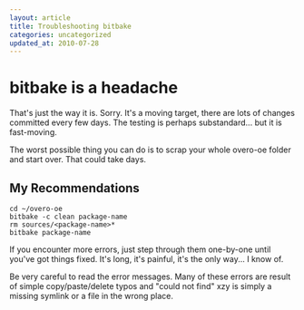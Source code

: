 ```yaml
---
layout: article
title: Troubleshooting bitbake
categories: uncategorized
updated_at: 2010-07-28
---
```


bitbake is a headache
=====================

That's just the way it is. Sorry. It's a moving target, there are lots of changes committed every few days. The testing is perhaps substandard... but it is fast-moving.

The worst possible thing you can do is to scrap your whole overo-oe folder and start over. That could take days.

My Recommendations
------------------

    cd ~/overo-oe
    bitbake -c clean package-name
    rm sources/<package-name>*
    bitbake package-name


If you encounter more errors, just step through them one-by-one until you've got things fixed. It's long, it's painful, it's the only way... I know of.

Be very careful to read the error messages. Many of these errors are result of simple copy/paste/delete typos and "could not find" xzy is simply a missing symlink or a file in the wrong place.
